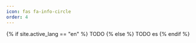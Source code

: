 ```yaml
---
icon: fas fa-info-circle
order: 4
---
```


{% if site.active_lang == "en" %}
  TODO
{% else %}
  TODO es
{% endif %}
